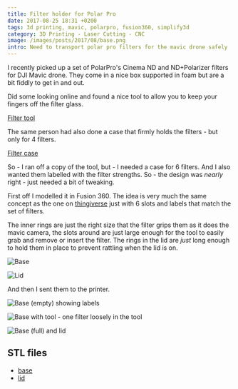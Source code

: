 ```yaml
---
title: Filter holder for Polar Pro
date: 2017-08-25 18:31 +0200
tags: 3d printing, mavic, polarpro, fusion360, simplify3d
category: 3D Printing - Laser Cutting - CNC
image: /images/posts/2017/08/base.png
intro: Need to transport polar pro filters for the mavic drone safely
---
```


I recently picked up a set of PolarPro's Cinema ND and ND+Polarizer filters for DJI Mavic drone. They come in a nice box supported in foam but are a bit fiddly to get in and out.

Did some looking online and found a nice tool to allow you to keep your fingers off the filter glass.

[Filter tool](https://www.thingiverse.com/thing:2469554)

The same person had also done a case that firmly holds the filters - but only for 4 filters.

[Filter case](https://www.thingiverse.com/thing:2489666)

So - I ran off a copy of the tool, but - I needed a case for 6 filters. And I also wanted them labelled with the filter strengths. So - the design was _nearly_ right - just needed a bit of tweaking.

First off I modelled it in Fusion 360. The idea is very much the same concept as the one on [thingiverse](https://www.thingiverse.com/thing:2489666) just with 6 slots and labels that match the set of filters.

The inner rings are just the right size that the filter grips them as it does the mavic camera, the slots around are just large enough for the tool to easily grab and remove or insert the filter. The rings in the lid are _just_ long enough to hold them in place to prevent rattling when the lid is on.

![Base](/images/posts/2017/08/base.png)

![Lid](/images/posts/2017/08/lid.png)

And then I sent them to the printer.

![Base (empty) showing labels](/images/posts/2017/08/holder.jpg)

![Base with tool - one filter loosely in the tool](/images/posts/2017/08/holder_with_tool.jpg)

![Base (full) and lid](/images/posts/2017/08/holder_with_lid.jpg)

## STL files

- [base](/files/posts/2017/08/base.stl)
- [lid](/files/posts/2017/08/lid.stl)

